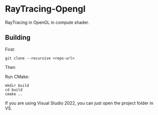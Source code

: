 # RayTracing-Opengl
RayTracing in OpenGL in compute shader.

## Building

First:

```
git clone --recursive <repo-url>
```

Then

Run CMake: 
    
```
mkdir build
cd build
cmake ..
```

If you are using Visual Studio 2022, you can just open the project folder in VS.


